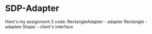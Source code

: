# SDP-Adapter
Here's my assignment 3 code:
RectangleAdapter - adapter
Rectangle - adaptee
Shape - client's interface
